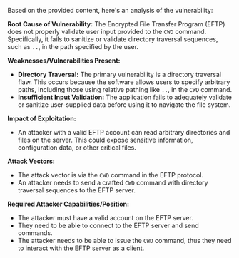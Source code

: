 Based on the provided content, here's an analysis of the vulnerability:

**Root Cause of Vulnerability:**
The Encrypted File Transfer Program (EFTP) does not properly validate user input provided to the `CWD` command. Specifically, it fails to sanitize or validate directory traversal sequences, such as `..`, in the path specified by the user.

**Weaknesses/Vulnerabilities Present:**
- **Directory Traversal:** The primary vulnerability is a directory traversal flaw. This occurs because the software allows users to specify arbitrary paths, including those using relative pathing like `..`, in the `CWD` command.
- **Insufficient Input Validation:** The application fails to adequately validate or sanitize user-supplied data before using it to navigate the file system.

**Impact of Exploitation:**
- An attacker with a valid EFTP account can read arbitrary directories and files on the server. This could expose sensitive information, configuration data, or other critical files.

**Attack Vectors:**
- The attack vector is via the `CWD` command in the EFTP protocol.
- An attacker needs to send a crafted `CWD` command with directory traversal sequences to the EFTP server.

**Required Attacker Capabilities/Position:**
- The attacker must have a valid account on the EFTP server.
- They need to be able to connect to the EFTP server and send commands.
- The attacker needs to be able to issue the `CWD` command, thus they need to interact with the EFTP server as a client.